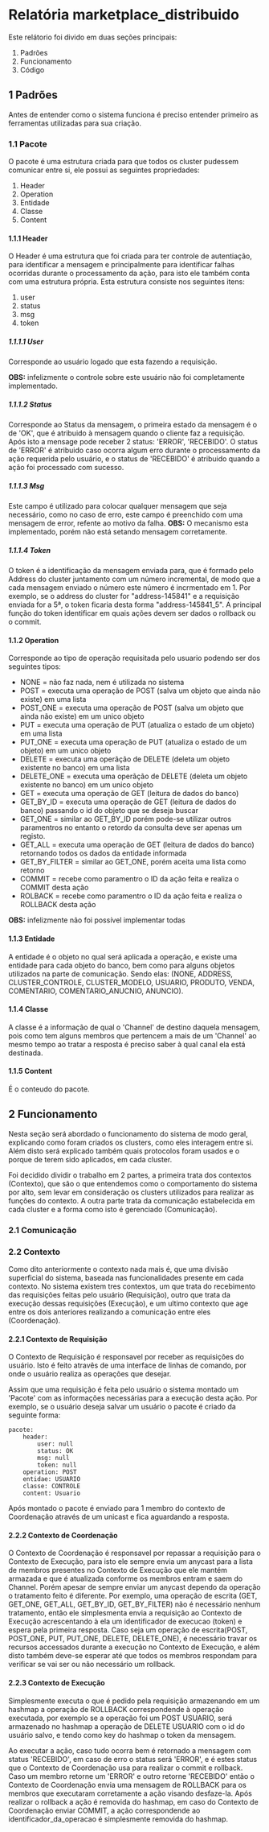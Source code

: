 # Relatória marketplace_distribuido


Este relátorio foi divido em duas seções principais:
1. Padrões
2. Funcionamento
2. Código



## 1 Padrões
	
Antes de entender como o sistema funciona é preciso entender primeiro as ferramentas utilizadas para sua criação.


### 1.1 Pacote
	
O pacote é uma estrutura criada para que todos os cluster pudessem comunicar entre si, ele possui as seguintes propriedades:
1. Header
2. Operation
3. Entidade
4. Classe
5. Content

#### 1.1.1 Header
	
O Header é uma estrutura que foi criada para ter controle de autentiação, para identificar a mensagem e principalmente para identificar falhas ocorridas
durante o processamento da ação, para isto ele também conta com uma estrutura própria. Esta estrutura consiste nos seguintes itens:
1. user
2. status
3. msg
4. token


##### 1.1.1.1 User

Corresponde ao usuário logado que esta fazendo a requisição. 

**OBS:** infelizmente o controle sobre este usuário não foi completamente implementado.


##### 1.1.1.2 Status
	
Corresponde ao Status da mensagem, o primeira estado da mensagem é o de 'OK', que é atribuido à mensagem quando o cliente faz a requisição. Após isto a mensage pode receber 2 status: 'ERROR', 'RECEBIDO'. O status de 'ERROR' é atribuido caso ocorra algum erro durante o processamento da ação requerida pelo usuário, e o status de 'RECEBIDO' é atribuido quando a ação foi processado com sucesso.


##### 1.1.1.3 Msg

Este campo é utilizado para colocar qualquer mensagem que seja necessário, como no caso de erro, este campo é preenchido com  uma mensagem de error, refente ao motivo da falha. 
**OBS:** O mecanismo esta implementado, porém não está setando mensagem corretamente.


##### 1.1.1.4 Token

O token é a identificação da mensagem enviada para, que é formado pelo Address do cluster juntamento com um número incremental, de modo que a cada mensagem enviado o número este número é incrmentado em 1. Por exemplo, se o address do cluster for "address-145841" e a requisição enviada for a 5ª, o token ficaria desta forma "address-145841_5".
A principal função do token identificar em quais ações devem ser dados o rollback ou o commit.


#### 1.1.2 Operation

Corresponde ao tipo de operação requisitada pelo usuario podendo ser dos seguintes tipos:
- NONE          = não faz nada, nem é utilizada no sistema
- POST          = executa uma operação de POST (salva um objeto que ainda não existe) em uma lista
- POST_ONE      = executa uma operação de POST (salva um objeto que ainda não existe) em um unico objeto
- PUT           = executa uma operação de PUT (atualiza o estado de um objeto) em uma lista
- PUT_ONE       = executa uma operação de PUT (atualiza o estado de um objeto) em um unico objeto
- DELETE        = executa uma operãção de DELETE (deleta um objeto existente no banco) em uma lista 
- DELETE_ONE    = executa uma operãção de DELETE (deleta um objeto existente no banco) em um unico objeto
- GET           = executa uma operação de GET (leitura de dados do banco)
- GET_BY_ID     = executa uma operação de GET (leitura de dados do banco) passando o id do objeto que se deseja buscar
- GET_ONE       = similar ao GET_BY_ID porém pode-se utilizar outros paramentros no entanto o retordo da consulta deve ser apenas um registo.
- GET_ALL       = executa uma operação de GET (leitura de dados do banco) retornando todos os dados da entidade informada
- GET_BY_FILTER = similar ao GET_ONE, porém aceita uma lista como retorno
- COMMIT        = recebe como paramentro o ID da ação feita e realiza o COMMIT desta ação
- ROLBACK       = recebe como paramentro o ID da ação feita e realiza o ROLLBACK desta ação

**OBS:** infelizmente não foi possível implementar todas


#### 1.1.3 Entidade

A entidade é o objeto no qual será aplicada a operação, e existe uma entidade para cada objeto do banco, bem como para alguns objetos utilizados na parte de comunicação. Sendo elas: (NONE, ADDRESS, CLUSTER_CONTROLE, CLUSTER_MODELO, USUARIO, PRODUTO, VENDA, COMENTARIO, COMENTARIO_ANUCNIO, ANUNCIO).


#### 1.1.4 Classe

A classe é a informação de qual o 'Channel' de destino daquela mensagem, pois como tem alguns membros que pertencem a mais de um 'Channel' ao mesmo tempo ao tratar a resposta é preciso saber à qual canal ela está destinada.


#### 1.1.5 Content
	
É o conteudo do pacote.


## 2 Funcionamento

Nesta seção será abordado o funcionamento do sistema de modo geral, explicando como foram criados os clusters, como eles interagem entre si. Além disto será explicado também quais protocolos foram usados e o porque de terem sido aplicados, em cada cluster.

Foi decidido dividir o trabalho em 2 partes, a primeira trata dos contextos (Contexto), que são o que entendemos como o comportamento do sistema por alto, sem levar em consideração os clusters utilizados para realizar as funções do contexto. A outra parte trata da comunicação estabelecida em cada cluster e a forma como isto é gerenciado (Comunicação).


### 2.1 Comunicação





### 2.2 Contexto
	
Como dito anteriormente o contexto nada mais é, que uma divisão superficial do sistema, baseada nas funcionalidades presente em cada contexto. No sistema existem tres contextos, um que trata do recebimento das requisições feitas pelo usuário (Requisição), outro que trata da execução dessas requisições  (Execução), e um ultimo contexto que age entre os dois anteriores realizando a comunicação entre eles (Coordenação).


#### 2.2.1 Contexto de Requisição

O Contexto de Requisição é responsavel por receber as requisições do usuário. Isto é feito atravês de uma interface de linhas de comando, por onde o usuário realiza as operações que desejar. 
	
Assim que uma requisição é feita pelo usuário o sistema montado um 'Pacote' com as informações necessárias para a execução desta ação. Por exemplo, se o usuário deseja salvar um usuário o pacote é criado da seguinte forma: 

	pacote:
		header: 
			user: null
			status: OK
			msg: null
			token: null
		operation: POST
		entidae: USUARIO
		classe: CONTROLE
		content: Usuario

Após montado o pacote é enviado para 1 membro do contexto de Coordenação através de um unicast e fica aguardando a resposta.


#### 2.2.2 Contexto de Coordenação

O Contexto de Coordenação é responsavel por repassar a requisição para o Contexto de Execução, para isto ele sempre envia um anycast para a lista de membros presentes no Contexto de Execução que ele mantém armazada e que é atualizada conforme os membros entram e saem do Channel. Porém apesar de sempre enviar um anycast dependo da operação o tratamento feito é diferente. Por exemplo, uma operação de escrita (GET, GET_ONE, GET_ALL, GET_BY_ID, GET_BY_FILTER) não é necessário nenhum tratamento, então ele simplesmenta envia a requisição ao Contexto de Execução acrescentando à ela um identificador de execucao (token) e espera pela primeira resposta. Caso seja um operação de escrita(POST, POST_ONE, PUT, PUT_ONE, DELETE, DELETE_ONE), é necessário travar os recursos accessados durante a execução no Contexto de Execução, e além disto também deve-se esperar até que todos os membros respondam para verificar se vai ser ou não necessário um rollback.


#### 2.2.3 Contexto de Execução

Simplesmente executa o que é pedido pela requisição armazenando em um hashmap a operação de ROLLBACK correspondende à operação executada, por exemplo se a operação foi um POST USUARIO, será armazenado no hashmap a operação de DELETE USUARIO com o id do usuário salvo, e tendo como key do hashmap o token da mensagem.

Ao executar a ação, caso tudo ocorra bem é retornado a mensagem com status 'RECEBIDO', em caso de erro o status será 'ERROR', e é estes status que o Contexto de Coordenação usa para realizar o commit e rollback. Caso um membro retorne um 'ERROR' e outro retorne 'RECEBIDO' então o Contexto de Coordenação envia uma mensagem de ROLLBACK para os membros que executaram corretamente a ação visando desfaze-la. Após realizar o rollback a ação é removida do hashmap, em caso do Contexto de Coordenação enviar COMMIT, a ação correspondende ao identificador_da_operacao é simplesmente removida do hashmap.


